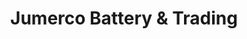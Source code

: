 ---
title: "Jumerco Battery & Trading"
url: /taytay/jumerco-battery-and-trading/
shop: car parts
---